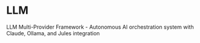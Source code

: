 # LLM
LLM Multi-Provider Framework - Autonomous AI orchestration system with Claude, Ollama, and Jules integration
